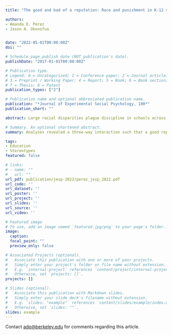 ```yaml
---
title: "The good and bad of a reputation: Race and punishment in K-12 schools"

authors:
- Amanda D. Perez
- Jason A. Okonofua


date: "2022-05-01T00:00:00Z"
doi: ""

# Schedule page publish date (NOT publication's date).
publishDate: "2017-01-01T00:00:00Z"

# Publication type.
# Legend: 0 = Uncategorized; 1 = Conference paper; 2 = Journal article;
# 3 = Preprint / Working Paper; 4 = Report; 5 = Book; 6 = Book section;
# 7 = Thesis; 8 = Patent
publication_types: ["2"]

# Publication name and optional abbreviated publication name.
publication: "*Journal of Experimental Social Psychology, 100*"
publication_short: ""

abstract: Large racial disparities plague discipline in schools across the United States which contributes to racial disparities in life outcomes such as education attainment and incarceration. The present research investigates the role a student's reputation – as shared from one teacher to another one – plays in the discipline context. Teachers (N = 192) read about two incidents of misbehavior and reported the severity of discipline the student should receive and the likelihood that they would label the student as a “troublemaker.” They were randomly assigned to read about a Black or White student and to hear from a fellow teacher that the student had a good or bad reputation. Analyses revealed a three-way interaction such that a good reputation buffers against an escalation in discipline severity for a White, but not Black, student. A White student with a bad, as compared to good reputation, received a meaningful escalation in discipline, was more likely to be labeled a troublemaker, and was deemed more likely to get suspended in the future. Meanwhile, reputation was somewhat inconsequential for a Black student. The current research advances theory on the implication of racial bias in context and informs policy for how information is shared among teachers.

# Summary. An optional shortened abstract.
summary: Analyses revealed a three-way interaction such that a good reputation buffers against an escalation in discipline severity for a White, but not Black, student. A White student with a bad, as compared to good reputation, received a meaningful escalation in discipline, was more likely to be labeled a troublemaker, and was deemed more likely to get suspended in the future. Meanwhile, reputation was somewhat inconsequential for a Black student. The current research advances theory on the implication of racial bias in context and informs policy for how information is shared among teachers.

tags:
- Education
- Stereotypes
featured: false

# links:
# - name: ""
#   url: ""
url_pdf: publication/jesp-2022/perez_jesp_2022.pdf
url_code: ''
url_dataset: ''
url_poster: ''
url_project: ''
url_slides: ''
url_source: ''
url_video: ''

# Featured image
# To use, add an image named `featured.jpg/png` to your page's folder. 
image: 
  caption: 
  focal_point: ""
  preview_only: false

# Associated Projects (optional).
#   Associate this publication with one or more of your projects.
#   Simply enter your project's folder or file name without extension.
#   E.g. `internal-project` references `content/project/internal-project/index.md`.
#   Otherwise, set `projects: []`.
projects: []

# Slides (optional).
#   Associate this publication with Markdown slides.
#   Simply enter your slide deck's filename without extension.
#   E.g. `slides: "example"` references `content/slides/example/index.md`.
#   Otherwise, set `slides: ""`.
slides: example
---
```


Contact adp@berkeley.edu for comments regarding this article.
